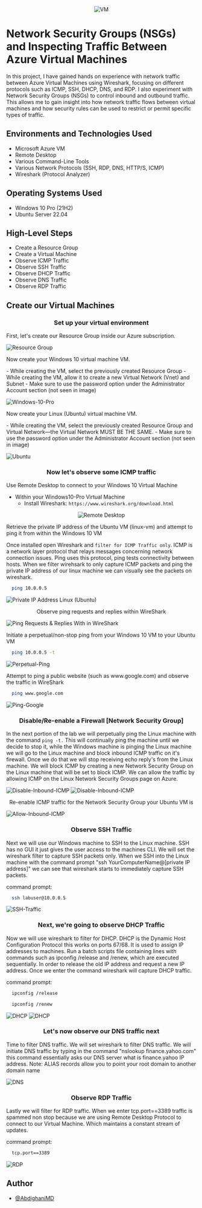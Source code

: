 <center>

  ![VM](./assets/Traffic_Examination.png)
</center>
  


# **Network Security Groups (NSGs) and Inspecting Traffic Between Azure Virtual Machines**

In this project, I have gained hands on experience with network traffic between Azure Virtual Machines using Wireshark, focusing on different protocols such as ICMP, SSH, DHCP, DNS, and RDP. I also experiment with Network Security Groups (NSGs) to control inbound and outbound traffic. This allows me to gain insight into how network traffic flows between virtual machines and how security rules can be used to restrict or permit specific types of traffic.
<br/>

<h2>Environments and Technologies Used</h2>

- Microsoft Azure VM
- Remote Desktop
- Various Command-Line Tools
- Various Network Protocols (SSH, RDP, DNS, HTTP/S, ICMP)
- Wireshark (Protocol Analyzer)

<h2>Operating Systems Used </h2>

- Windows 10 Pro (21H2)
- Ubuntu Server 22.04

<h2>High-Level Steps</h2>

- Create a Resource Group
- Create a Virtual Machine
- Observe ICMP Traffic
- Observe SSH Traffic
- Observe DHCP Traffic
- Observe DNS Traffic
- Observe RDP Traffic

<h2>Create our Virtual Machines</h2>

<h3 align="center">
Set up your virtual environment
</h3>

<p>First, let's create our Resource Group inside our Azure subscription.</p>

![Resource Group](./assets/createResourceGroup.png)

<p>Now create your Windows 10 virtual machine VM.</p>
    - While creating the VM, select the previously created Resource Group
    - While creating the VM, allow it to create a new Virtual Network (Vnet) and Subnet
    - Make sure to use the password option under the Administrator Account section (not seen in image)

![Windows-10-Pro](./assets/windowsPro10_VM.png)

<p>Now create your Linux (Ubuntu) virtual machine VM.</p>
    - While creating the VM, select the previously created Resource Group and Virtual Network—the Virtual Network MUST BE THE SAME.
    - Make sure to use the password option under the Administrator Account section (not seen in image)

![Ubuntu](./assets/Linux_Ubuntu.png)

<h3 align="center">
Now let's observe some ICMP traffic
</h3>

<p> Use Remote Desktop to connect to your Windows 10 Virtual Machine </p>

- Within your Windows10-Pro Virtual Machine
  - Install Wireshark: `https://www.wireshark.org/download.html`

<center>
  
  ![Remote Desktop](./assets/RDC.png)
</center>

<p> Retrieve the private IP address of the Ubuntu VM (linux-vm) and attempt to ping it from within the Windows 10 VM
</p>

<p>

Once installed open Wireshark and `filter for ICMP Traffic only`. ICMP is a network layer protocol that relays messages concerning network connection issues. Ping uses this protocol, ping tests connectivity between hosts. 
When we filter wirehsark to only capture ICMP packets and ping the private IP address of our linux machine we can visually see the packets on wireshark.
</p>

```bash
  ping 10.0.0.5
```

![Private IP Address Linux (Ubuntu)](./assets/privateI_IP_ubuntu_VM.png)

<p align="center"> Observe ping requests and replies within WireShark</p>

![Ping Requests & Replies With in WireShark](./assets/pingLinux.png)

<p>Initiate a perpetual/non-stop ping from your Windows 10 VM to your Ubuntu VM</p>

```bash
  ping 10.0.0.5 -t
```
![Perpetual-Ping](./assets/perpetualPing.png)

<p>Attempt to ping a public website (such as www.google.com) and observe the traffic in WireShark</p>

```bash
  ping www.google.com
```
![Ping-Google](./assets/pingGoogle.png)


<h3 align="center">
Disable/Re-enable a Firewall [Network Security Group]
</h3>

<p>

In the next portion of the lab we will perpetually ping the Linux machine with the command `ping -t.` This will continually ping the machine until we decide to stop it, while the Windows machine is pinging the Linux machine we will go to the Linux machine and block inbound ICMP traffic on it's firewall. Once we do that we will stop receiving echo reply's from the Linux machine. We will block ICMP by creating a new Network Security Group on the Linux machine that will be set to block ICMP. We can allow the traffic by allowing ICMP on the Linux Network Security Groups page on Azure.
</p>

![Disable-Inbound-ICMP](./assets/disableInboundICMPTraffic1.png)
![Disable-Inbound-ICMP](./assets/disableInboundICMPTraffic.png)

<p align="center">Re-enable ICMP traffic for the Network Security Group your Ubuntu VM is</p>

![Allow-Inbound-ICMP](./assets/allowInboundICMPTraffic.png)

<h3 align="center">
Observe SSH Traffic
</h3>
<p>
Next we will use our Windows machine to SSH to the Linux machine. SSH has no GUI it just gives the user access to the machines CLI. We will set the wireshark filter to capture SSH packets only. When we SSH into the Linux machine with the command prompt "ssh YourComputerName@[private IP address]" we can see that wireshark starts to immediately capture SSH packets.
</p>

command prompt: 
```bash
  ssh labuser@10.0.0.5
```
![SSH-Traffic](./assets/sshTraffic.png)


<h3 align="center">
Next, we're going to observe DHCP Traffic
</h3>

<p>
Now we will use wireshark to filter for DHCP. DHCP is the Dynamic Host Configuration Protocol this works on ports 67/68. It is used to assign IP addresses to machines. Run a batch scripts file containing lines with commands such as ipconfig /release and /renew, which are executed sequentially. In order to release the old IP address and request a new IP address. Once we enter the command wireshark will capture DHCP traffic.
</p>

command prompt: 
```bash
  ipconfig /release
```
```bash
  ipconfig /renew
```

![DHCP](./assets/dhcpScript.png)
![DHCP](./assets/dhcpTraffic.png)


<h3 align="center">
Let's now observe our DNS traffic next
</h3>

<p>
Time to filter DNS traffic. We will set wireshark to filter DNS traffic. We will initiate DNS traffic by typing in the command "nslookup finance.yahoo.com" this command essentially asks our DNS server what is finance.yahoo IP address. 
Note: ALIAS records allow you to point your root domain to another domain name
</p>

![DNS](./assets/DNS.png)

<h3 align="center">
Observe RDP Traffic
</h3>

<p>
Lastly we will filter for RDP traffic. When we enter tcp.port==3389 traffic is spammed non stop because we are using Remote Desktop Protocol to connect to our Virtual Machine. Which maintains a constant stream of updates.
</p>

command prompt: 
```bash
  tcp.port==3389
```

![RDP](./assets/RDP_Traffic.png)


## Author

- [@AbdighaniMD](https://github.com/AbdighaniMD)
